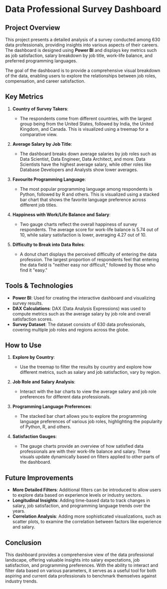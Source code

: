 # Data Professional Survey Dashboard

## Project Overview

This project presents a detailed analysis of a survey conducted among 630 data professionals, providing insights into various aspects of their careers. The dashboard is designed using **Power BI** and displays key metrics such as job satisfaction, salary breakdown by job title, work-life balance, and preferred programming languages.

The goal of the dashboard is to provide a comprehensive visual breakdown of the data, enabling users to explore the relationships between job roles, compensation, and career satisfaction.

## Key Metrics

1. **Country of Survey Takers**: 
    - The respondents come from different countries, with the largest group being from the United States, followed by India, the United Kingdom, and Canada. This is visualized using a treemap for a comparative view.

2. **Average Salary by Job Title**:
    - The dashboard breaks down average salaries by job roles such as Data Scientist, Data Engineer, Data Architect, and more. Data Scientists have the highest average salary, while other roles like Database Developers and Analysts show lower averages.

3. **Favourite Programming Language**:
    - The most popular programming language among respondents is Python, followed by R and others. This is visualized using a stacked bar chart that shows the favorite language preference across different job titles.

4. **Happiness with Work/Life Balance and Salary**:
    - Two gauge charts reflect the overall happiness of survey respondents. The average score for work-life balance is 5.74 out of 10, while salary satisfaction is lower, averaging 4.27 out of 10.

5. **Difficulty to Break into Data Roles**:
    - A donut chart displays the perceived difficulty of entering the data profession. The largest proportion of respondents feel that entering the data field is "neither easy nor difficult," followed by those who find it "easy."

## Tools & Technologies

- **Power BI**: Used for creating the interactive dashboard and visualizing survey results.
- **DAX Calculations**: DAX (Data Analysis Expressions) was used to compute metrics such as the average salary by job role and overall satisfaction scores.
- **Survey Dataset**: The dataset consists of 630 data professionals, covering multiple job roles and regions across the globe.

## How to Use

1. **Explore by Country**:
    - Use the treemap to filter the results by country and explore how different metrics, such as salary and job satisfaction, vary by region.

2. **Job Role and Salary Analysis**:
    - Interact with the bar charts to view the average salary and job role preferences for different data professionals.

3. **Programming Language Preferences**:
    - The stacked bar chart allows you to explore the programming language preferences of various job roles, highlighting the popularity of Python, R, and others.

4. **Satisfaction Gauges**:
    - The gauge charts provide an overview of how satisfied data professionals are with their work-life balance and salary. These visuals update dynamically based on filters applied to other parts of the dashboard.

## Future Improvements

- **More Detailed Filters**: Additional filters can be introduced to allow users to explore data based on experience levels or industry sectors.
- **Longitudinal Insights**: Adding time-based data to track changes in salary, job satisfaction, and programming language trends over the years.
- **Correlation Analysis**: Adding more sophisticated visualizations, such as scatter plots, to examine the correlation between factors like experience and salary.

## Conclusion

This dashboard provides a comprehensive view of the data professional landscape, offering valuable insights into salary expectations, job satisfaction, and programming preferences. With the ability to interact and filter data based on various parameters, it serves as a useful tool for both aspiring and current data professionals to benchmark themselves against industry trends.


